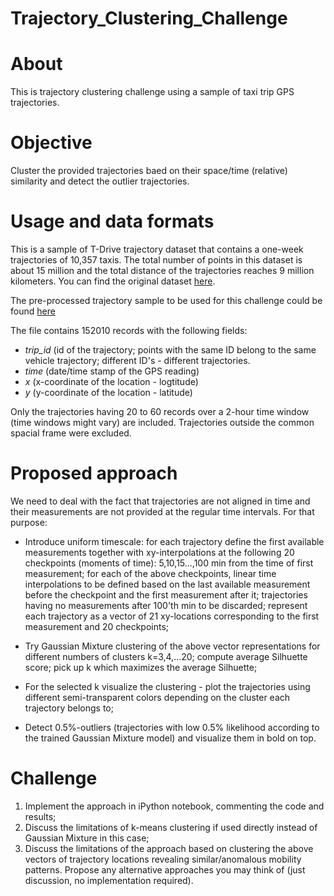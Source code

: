 # Trajectory_Clustering_Challenge

# About

This is trajectory clustering challenge using a sample of taxi trip GPS trajectories.

# Objective

Cluster the provided trajectories baed on their space/time (relative) similarity and detect the outlier trajectories.

# Usage and data formats

This is a sample of T-Drive trajectory dataset that contains a one-week trajectories of 10,357 taxis. The total number of points in this dataset is about 15 million and the total distance of the trajectories reaches 9 million kilometers. You can find the original dataset [here](https://drive.google.com/file/d/1pzaGZaboOdUxsw7l6hhJDdsH8ZqUeZXs/view?usp=sharing).

The pre-processed trajectory sample to be used for this challenge could be found [here](20190425_ProcessedTaxiTrajectories.csv)

The file contains 152010 records with the following fields:
- *trip_id* (id of the trajectory; points with the same ID belong to the same vehicle trajectory; different ID's - different trajectories.
- *time* (date/time stamp of the GPS reading)
- *x* (x-coordinate of the location - logtitude)
- *y* (y-coordinate of the location - latitude)

Only the trajectories having 20 to 60 records over a 2-hour time window (time windows might vary) are included. Trajectories outside the common spacial frame were excluded.

# Proposed approach

We need to deal with the fact that trajectories are not aligned in time and their measurements are not provided at the regular time intervals. For that purpose:

- Introduce uniform timescale: for each trajectory define the first available measurements together with xy-interpolations at the following 20 checkpoints (moments of time): 5,10,15...,100 min from the time of first measurement; for each of the above checkpoints, linear time interpolations to be defined based on the last available measurement before the checkpoint and the first measurement after it; trajectories having no measurements after 100'th min to be discarded; represent each trajectory as a vector of 21 xy-locations corresponding to the first measurement and 20 checkpoints;

- Try Gaussian Mixture clustering of the above vector representations for different numbers of clusters k=3,4,...20; compute average Silhuette score; pick up k which maximizes the average Silhuette;

- For the selected k visualize the clustering - plot the trajectories using different semi-transparent colors depending on the cluster each trajectory belongs to;

- Detect 0.5\%-outliers (trajectories with low 0.5\% likelihood according to the trained Gaussian Mixture model) and visualize them in bold on top.

# Challenge
1. Implement the approach in iPython notebook, commenting the code and results;
2. Discuss the limitations of k-means clustering if used directly instead of Gaussian Mixture in this case;
3. Discuss the limitations of the approach based on clustering the above vectors of trajectory locations revealing similar/anomalous mobility patterns. Propose any alternative approaches you may think of (just discussion, no implementation required). 



